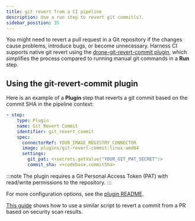 ```yaml
---
title: git revert from a CI pipeline
description: Use a run step to revert git commit(s).
sidebar_position: 35
---
```


You might need to revert a pull request in a Git repository if the changes cause problems, introduce bugs, or become unnecessary. Harness CI supports native git revert using the [drone-git-revert-commit plugin](https://github.com/harness-community/drone-git-revert-commit), which simplifies the process compared to running manual git commands in a **Run** step.

## Using the git-revert-commit plugin

Here is an example of a **Plugin** step that reverts a git commit based on the commit SHA in the pipeline context:

```yaml
- step:
    type: Plugin
    name: Git Revert Commit
    identifier: git_revert_commit
    spec:
      connectorRef: YOUR_IMAGE_REGISTRY_CONNECTOR
      image: plugins/git-revert-commit:linux-amd64
      settings:
        git_pat: <+secrets.getValue("YOUR_GIT_PAT_SECRET")>
        commit_sha: <+codebase.commitSha>
```

:::note
The plugin requires a Git Personal Access Token (PAT) with read/write permissions to the repository.
:::

For more configuration options, see the [plugin README](https://github.com/harness-community/drone-git-revert-commit/blob/main/README.md).

[This guide](../../development-guides/security/git-revert-from-pr) shows how to use a similar script to revert a commit from a PR based on security scan results.